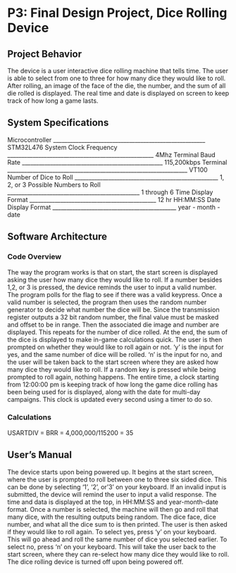 # P3: Final Design Project, Dice Rolling Device

## Project Behavior
The device is a user interactive dice rolling machine that tells time. The user is able to select from one to three for how many dice they would like to roll. After rolling, an image of the face of the die, the number, and the sum of all die rolled is displayed. The real time and date is displayed on screen to keep track of how long a game lasts.

## System Specifications
Microcontroller ______________________________________________________ STM32L476
System Clock Frequency ____________________________________________________ 4Mhz
Terminal Baud Rate __________________________________________________ 115,200kbps
Terminal ________________________________________________________________ VT100
Number of Dice to Roll ___________________________________________________ 1, 2, or 3
Possible Numbers to Roll _______________________________________________ 1 through 6
Time Display Format _____________________________________________ 12 hr HH:MM:SS
Date Display Format ____________________________________________ year - month - date

## Software Architecture
### Code Overview
The way the program works is that on start, the start screen is displayed asking the user how many dice they would like to roll. If a number besides 1,2, or 3 is pressed, the device reminds the user to input a valid number. The program polls for the flag to see if there was a valid keypress. Once a valid number is selected, the program then uses the random number generator to decide what number the dice will be. Since the transmission register outputs a 32 bit random number, the final value must be masked and offset to be in range. Then the associated die image and number are displayed. This repeats for the number of dice rolled. At the end, the sum of the dice is displayed to make in-game calculations quick. The user is then prompted on whether they would like to roll again or not. ‘y’ is the input for yes, and the same number of dice will be rolled. ‘n’ is the input for no, and the user will be taken back to the start screen where they are asked how many dice they would like to roll. If a random key is pressed while being prompted to roll again, nothing happens. The entire time, a clock starting from 12:00:00 pm is keeping track of how long the game dice rolling has been being used for is displayed, along with the date for multi-day campaigns. This clock is updated every second using a timer to do so.
### Calculations
USARTDIV = BRR = 4,000,000/115200 = 35

## User’s Manual
The device starts upon being powered up. It begins at the start screen, where the user is prompted to roll between one to three six sided dice. This can be done by selecting ‘1’, ‘2’, or’3’ on your keyboard. If an invalid input is submitted, the device will remind the user to input a valid response.
The time and data is displayed at the top, in HH:MM:SS and year-month-date format.
Once a number is selected, the machine will then go and roll that many dice, with the resulting outputs being random. The dice face, dice number, and what all the dice sum to is then printed. The user is then asked if they would like to roll again. To select yes, press ‘y’ on your keyboard. This will go ahead and roll the same number of dice you selected earlier. To select no, press ‘n’ on your keyboard. This will take the user back to the start screen, where they can re-select how many dice they would like to roll. The dice rolling device is turned off upon being powered off.
